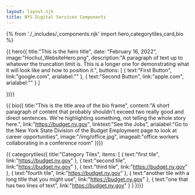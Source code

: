 ```yaml
---
layout: layout.njk
title: NYS Digital Services Components
---
```

{% from './_includes/_components.njk' import hero,categorytiles,card,bio  %}


{{ hero({ 
    title:"This is the hero title",
    date: "February 16, 2022",
    image:"Hochul_WebsiteHero.png",
    description:"A paragraph of text up to whatever the truncation limit is. This is a longer one for demonstrating what it will look like and how to position it.",
    buttons: [
        {
            text:"First Button",
            link:"google.com",
            arialabel:""
        },
        {
            text:"Second Button",
            link:"apple.com",
            arialabel:""
        }
    ]

})}}


{{ bio({
    title:"This is the title area of the bio frame",
    content:"A short paragraph of content that probably shouldn't exceed two really good and direct sentences. We're highlighting something, not telling the whole story here.",
    link:"https://budget.ny.gov",
    linktext:"See the Jobs",
    arialabel:"Go to the New York State Division of the Budget Employment page to look at career opportunities",
    image:"/img/office.jpg",
    imagealt:"office workers collaborating in a conference room"
})}}

<!-- {{ card({ 
    frametitle:"Row of Cards",
    cards: [
        {
           title:"First Card",
           content:"A sentence or two of text that gives the general idea of what this link goes to or the topic of the page.",
           link:"https://budget.ny.gov",
           arialabel:"",
           image:"",
           imagealt:""
        },
        {
           title:"Second Card",
           content:"A sentence or two of text that gives the general idea of what this link goes to or the topic of the page.",
           link:"https://budget.ny.gov",
           arialabel:"",
           image:"",
           imagealt:""
        },
        {
           title:"Third Card",
           content:"A sentence or two of text that gives the general idea of what this link goes to or the topic of the page.",
           link:"https://budget.ny.gov",
           arialabel:"",
           image:"",
           imagealt:""
        }
    ]
})}} -->





{{ categorytiles({ 
    title:"Category Tiles",
    items: [
        {
            text:"first tile",
            link:"https://budget.ny.gov"
        },
        {
            text:"second tile",
            link:"https://budget.ny.gov"
        },
        {
            text:"third tile",
            link:"https://budget.ny.gov"
        },
        {
            text:"fourth tile",
            link:"https://budget.ny.gov"
        },
        {
            text:"another tile with a long title that you might use",
            link:"https://budget.ny.gov"
        },
        {
            text:"one that has two lines of text",
            link:"https://budget.ny.gov"
        }
    ]
})}}